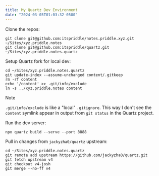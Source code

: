 ```yaml
---
title: My Quartz Dev Environment
date: "2024-03-05T01:03:32-0500"
---
```

Clone the repos:

```
git clone git@github.com:itspriddle/notes.priddle.xyz.git ~/Sites/xyz.priddle.notes
git clone git@github.com:itspriddle/quartz.git ~/Sites/xyz.priddle.notes.quartz
```

Setup Quartz fork for local dev:

```
cd ~/Sites/xyz.priddle.notes.quartz
git update-index --assume-unchanged content/.gitkeep
rm -rf content
echo '/content' >> .git/info/exclude
ln -s ../xyz.priddle.notes content
```

> [!note] 
> `.git/info/exclude` is like a "local" `.gitignore`. This way I don't see the `content` symlink appear in output from `git status` in the Quartz project.

Run the dev server:

```
npx quartz build --serve --port 8888
```

Pull in changes from `jackyzha0/quartz` upstream:

```
cd ~/Sites/xyz.priddle.notes.quartz
git remote add upstream https://github.com/jackyzha0/quartz.git
git fetch upstream v4
git checkout v4-josh
git merge --no-ff v4
```

[upstream]: https://github.com/jackyzha0/quartz
